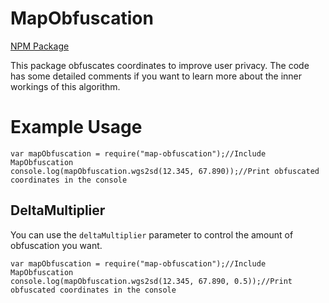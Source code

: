 # MapObfuscation
[NPM Package](https://www.npmjs.com/package/map-obfuscation/)

This package obfuscates coordinates to improve user privacy. The code has some detailed comments if you want to learn more about the inner workings of this algorithm.
# Example Usage
```
var mapObfuscation = require("map-obfuscation");//Include MapObfuscation
console.log(mapObfuscation.wgs2sd(12.345, 67.890));//Print obfuscated coordinates in the console
```
## DeltaMultiplier
You can use the ```deltaMultiplier``` parameter to control the amount of obfuscation you want.
```
var mapObfuscation = require("map-obfuscation");//Include MapObfuscation
console.log(mapObfuscation.wgs2sd(12.345, 67.890, 0.5));//Print obfuscated coordinates in the console
```
